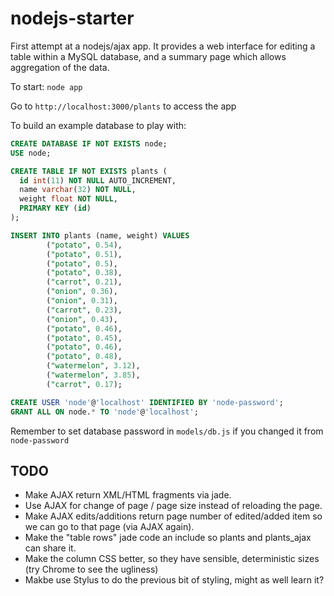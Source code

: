 nodejs-starter
==============

First attempt at a nodejs/ajax app.  It provides a web interface for editing a table within a MySQL database, and a summary page which allows aggregation of the data.


To start: `node app`


Go to `http://localhost:3000/plants` to access the app


To build an example database to play with:

```sql
CREATE DATABASE IF NOT EXISTS node;
USE node;

CREATE TABLE IF NOT EXISTS plants (
  id int(11) NOT NULL AUTO_INCREMENT,
  name varchar(32) NOT NULL,
  weight float NOT NULL,
  PRIMARY KEY (id)
);

INSERT INTO plants (name, weight) VALUES
        ("potato", 0.54),
        ("potato", 0.51),
        ("potato", 0.5),
        ("potato", 0.38),
        ("carrot", 0.21),
        ("onion", 0.36),
        ("onion", 0.31),
        ("carrot", 0.23),
        ("onion", 0.43),
        ("potato", 0.46),
        ("potato", 0.45),
        ("potato", 0.46),
        ("potato", 0.48),
        ("watermelon", 3.12),
        ("watermelon", 3.85),
        ("carrot", 0.17);

CREATE USER 'node'@'localhost' IDENTIFIED BY 'node-password';
GRANT ALL ON node.* TO 'node'@'localhost';
```

Remember to set database password in `models/db.js` if you changed it from `node-password`


TODO
----
 - Make AJAX return XML/HTML fragments via jade.
 - Use AJAX for change of page / page size instead of reloading the page.
 - Make AJAX edits/additions return page number of edited/added item so we can go to that page (via AJAX again).
 - Make the "table rows" jade code an include so plants and plants_ajax can share it.
 - Make the column CSS better, so they have sensible, deterministic sizes (try Chrome to see the ugliness)
 - Makbe use Stylus to do the previous bit of styling, might as well learn it?
